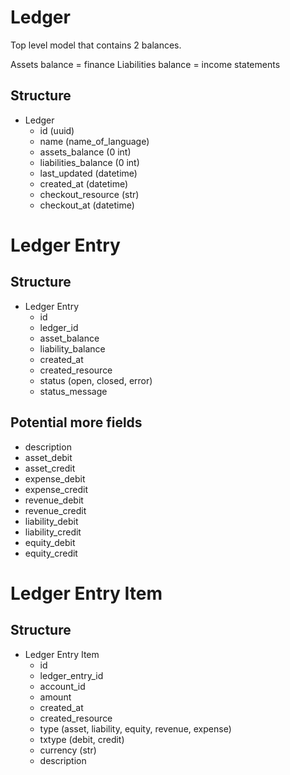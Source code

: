 
# Ledger
Top level model that contains 2 balances.

Assets balance = finance
Liabilities balance = income statements

## Structure

- Ledger
  - id (uuid)
  - name (name_of_language)
  - assets_balance (0 int)
  - liabilities_balance (0 int)
  - last_updated (datetime)
  - created_at (datetime)
  - checkout_resource (str)
  - checkout_at (datetime)

# Ledger Entry

## Structure

- Ledger Entry
  - id
  - ledger_id
  - asset_balance
  - liability_balance
  - created_at
  - created_resource
  - status (open, closed, error)
  - status_message

## Potential more fields

- description
- asset_debit
- asset_credit
- expense_debit
- expense_credit
- revenue_debit
- revenue_credit
- liability_debit
- liability_credit
- equity_debit
- equity_credit


# Ledger Entry Item

## Structure

- Ledger Entry Item
  - id
  - ledger_entry_id
  - account_id
  - amount
  - created_at
  - created_resource
  - type (asset, liability, equity, revenue, expense)
  - txtype (debit, credit)
  - currency (str)
  - description
  